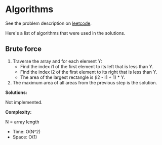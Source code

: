 # Algorithms

See the problem description on [leetcode](https://leetcode.com/problems/largest-rectangle-in-histogram/).

Here's a list of algorithms that were used in the solutions.

## Brute force

1. Traverse the array and for each element Y:
   * Find the index i1 of the first element to its left that is less than Y.
   * Find the index i2 of the first element to its right that is less than Y.
   * The area of the largest rectangle is (i2 - i1 + 1) * Y.
2. The maximum area of all areas from the previous step is the solution.

**Solutions:**

Not implemented.

**Complexity:**

N = array length

* Time: O(N^2)
* Space: O(1)

